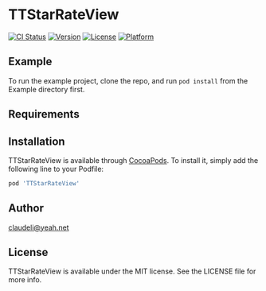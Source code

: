 # TTStarRateView

[![CI Status](https://img.shields.io/travis/claudeli@yeah.net/TTStarRateView.svg?style=flat)](https://travis-ci.org/claudeli@yeah.net/TTStarRateView)
[![Version](https://img.shields.io/cocoapods/v/TTStarRateView.svg?style=flat)](https://cocoapods.org/pods/TTStarRateView)
[![License](https://img.shields.io/cocoapods/l/TTStarRateView.svg?style=flat)](https://cocoapods.org/pods/TTStarRateView)
[![Platform](https://img.shields.io/cocoapods/p/TTStarRateView.svg?style=flat)](https://cocoapods.org/pods/TTStarRateView)

## Example

To run the example project, clone the repo, and run `pod install` from the Example directory first.

## Requirements

## Installation

TTStarRateView is available through [CocoaPods](https://cocoapods.org). To install
it, simply add the following line to your Podfile:

```ruby
pod 'TTStarRateView'
```

## Author

claudeli@yeah.net

## License

TTStarRateView is available under the MIT license. See the LICENSE file for more info.
